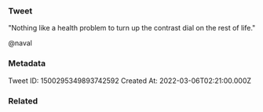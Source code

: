 ### Tweet
"Nothing like a health problem to turn up the contrast dial on the rest of life." 

@naval

### Metadata
Tweet ID: 1500295349893742592
Created At: 2022-03-06T02:21:00.000Z

### Related

